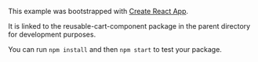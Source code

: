 This example was bootstrapped with [Create React App](https://github.com/facebook/create-react-app).

It is linked to the reusable-cart-component package in the parent directory for development purposes.

You can run `npm install` and then `npm start` to test your package.
